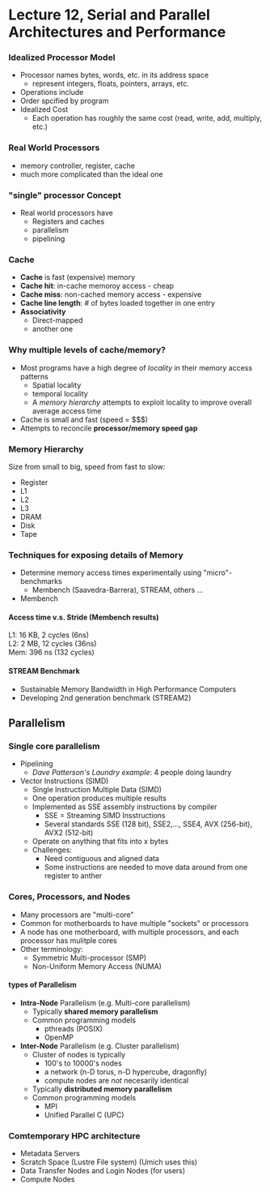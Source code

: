 # Lecture 12, Serial and Parallel Architectures and Performance


### Idealized Processor Model

* Processor names bytes, words, etc. in its address space
    * represent integers, floats, pointers, arrays, etc.
* Operations include
* Order spcified by program
* Idealized Cost
    * Each operation has roughly the same cost (read, write, add, multiply, etc.)

### Real World Processors

* memory controller, register, cache
* much more complicated than the ideal one

### "single" processor Concept

* Real world processors have
    * Registers and caches
    * parallelism
    * pipelining

### Cache

* **Cache** is fast (expensive) memory
* **Cache hit**: in-cache memoroy access - cheap
* **Cache miss**: non-cached memory access - expensive
* **Cache line length**: # of bytes loaded together in one entry
* **Associativity**
    * Direct-mapped
    * another one

### Why multiple levels of cache/memory?

* Most programs have a high degree of *locality* in their memory access patterns
    * Spatial locality
    * temporal locality
    * A *memory hierarchy* attempts to exploit locality to improve overall average access time
* Cache is small and fast (speed = $$$)
* Attempts to reconcile **processor/memory speed gap**

### Memory Hierarchy

Size from small to big, speed from fast to slow: 

- Register 
- L1 
- L2 
- L3 
- DRAM 
- Disk 
- Tape

### Techniques for exposing details of Memory

* Determine memory access times experimentally using "micro"-benchmarks
    * Membench (Saavedra-Barrera), STREAM, others ...
* Membench

#### Access time v.s. Stride (Membench results)

L1: 16 KB, 2 cycles (6ns)  
L2: 2 MB, 12 cycles (36ns)  
Mem: 396 ns (132 cycles)

#### STREAM Benchmark

* Sustainable Memory Bandwidth in High Performance Computers
* Developing 2nd generation benchmark (STREAM2)

## Parallelism

### Single core parallelism

* Pipelining
    * *Dave Patterson's Laundry example*: 4 people doing laundry
* Vector Instructions (SIMD)
    * Single Instruction Multiple Data (SIMD)
    * One operation produces multiple results
    * Implemented as SSE assembly instructions by compiler
        * SSE = Streaming SIMD Insstructions
        * Several standards SSE (128 bit), SSE2,..., SSE4, AVX (256-bit), AVX2 (512-bit)
    * Operate on anything that fits into x bytes
    * Challenges:
        * Need contiguous and aligned data
        * Some instructions are needed to move data around from one register to anther

### Cores, Processors, and Nodes

* Many processors are "multi-core"
* Common for motherboards to have multiple "sockets" or processors
* A node has one motherboard, with multiple processors, and each processor has mulitple cores
* Other terminology:
    * Symmetric Multi-processor (SMP)
    * Non-Uniform Memory Access (NUMA)

#### types of Parallelism

* **Intra-Node** Parallelism (e.g. Multi-core parallelism)    
    * Typically **shared memory parallelism**
    * Common programming models
        * pthreads (POSIX)
        * OpenMP
* **Inter-Node** Parallelism (e.g. Cluster parallelism)    
    * Cluster of nodes is typically
        * 100's to 10000's nodes
        * a network (n-D torus, n-D hypercube, dragonfly)
        * compute nodes are *not* necesarily identical
    * Typically **distributed memory parallelism**
    * Common programming models
        * MPI
        * Unified Parallel C (UPC)

### Comtemporary HPC architecture

* Metadata Servers  
* Scratch Space (Lustre File system) (Umich uses this)  
* Data Transfer Nodes and Login Nodes (for users)  
* Compute Nodes